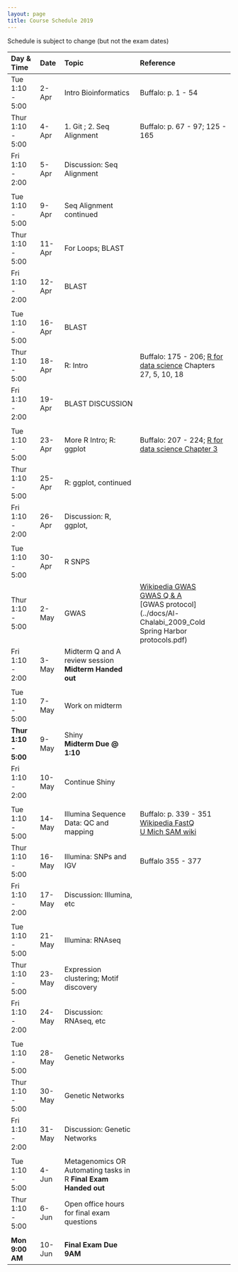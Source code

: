 ```yaml
---
layout: page
title: Course Schedule 2019
---
```


Schedule is subject to change (but not the exam dates)

| Day & Time        |  Date   |  Topic     | Reference
|:------------------|:--------|:-----------|:----------
| Tue 1:10 - 5:00   |  2-Apr  |  Intro Bioinformatics      | Buffalo: p. 1 - 54
| Thur 1:10 - 5:00  |  4-Apr  |  1. Git ; 2. Seq Alignment | Buffalo: p. 67 - 97; 125 - 165
| Fri 1:10 - 2:00   |  5-Apr  |  Discussion: Seq Alignment |
|                   |         |  
| Tue 1:10 - 5:00   |  9-Apr |  Seq Alignment continued   |
| Thur 1:10 - 5:00  |  11-Apr |  For Loops; BLAST          |
| Fri 1:10 - 2:00   |  12-Apr |  BLAST                     |
|                   |         |  
| Tue 1:10 - 5:00   |  16-Apr |  BLAST                     |
| Thur 1:10 - 5:00  |  18-Apr |  R: Intro                  | Buffalo: 175 - 206; [R for data science](http://r4ds.had.co.nz/) Chapters 27, 5, 10, 18
| Fri 1:10 - 2:00   |  19-Apr |  BLAST DISCUSSION          | 
|                   |         |  
| Tue 1:10 - 5:00   |  23-Apr |  More R Intro; R: ggplot   | Buffalo: 207 - 224; [R for data science Chapter 3](http://r4ds.had.co.nz/data-visualisation.html)
| Thur 1:10 - 5:00  |  25-Apr |  R: ggplot, continued      |
| Fri 1:10 - 2:00   |  26-Apr |  Discussion: R, ggplot,    |
|                   |         |  |
| Tue 1:10 - 5:00   |  30-Apr  |  R SNPS                    | 
| Thur 1:10 - 5:00  |  2-May  |  GWAS                      | [Wikipedia GWAS](http://en.wikipedia.org/wiki/Genome-wide_association_study) <br>  [GWAS Q & A](../docs/Brookfield2010_BMC_Biol.pdf) <br> [GWAS protocol](../docs/Al-Chalabi_2009_Cold Spring Harbor protocols.pdf)
| Fri 1:10 - 2:00   |  3-May  |  Midterm Q and A review session __Midterm Handed out__
|                   |         |  
| Tue 1:10 - 5:00   |  7-May  | Work on midterm | 
| __Thur 1:10 - 5:00__  |  9-May  |  Shiny <br>  __Midterm Due @ 1:10__ | 
| Fri 1:10 - 2:00   |  10-May  |  Continue Shiny |
|                   |         |  |
| Tue 1:10 - 5:00   |  14-May |    Illumina Sequence Data: QC and mapping | Buffalo: p. 339 - 351 <br> [Wikipedia FastQ](https://en.wikipedia.org/wiki/FASTQ_format) <br> [U Mich SAM wiki](http://genome.sph.umich.edu/wiki/SAM)
| Thur 1:10 - 5:00  |  16-May |   Illumina: SNPs and IGV | Buffalo 355 - 377
| Fri 1:10 - 2:00   |  17-May |  Discussion: Illumina, etc |
|                   |         |   |
| Tue 1:10 - 5:00   |  21-May |  Illumina: RNAseq  |
| Thur 1:10 - 5:00  |  23-May |  Expression clustering; Motif discovery |
| Fri 1:10 - 2:00   |  24-May |  Discussion: RNAseq, etc |
|                   |         |   |
| Tue 1:10 - 5:00   |  28-May |   Genetic Networks |
| Thur 1:10 - 5:00  |  30-May  |   Genetic Networks |
| Fri 1:10 - 2:00   |  31-May  |  Discussion: Genetic Networks |
|                   |         |   |
| Tue 1:10 - 5:00   |  4-Jun  |   Metagenomics OR Automating tasks in R __Final Exam Handed out__ |
| Thur 1:10 - 5:00  |  6-Jun  |  Open office hours for final exam questions  |
|                   |         | |
| __Mon 9:00 AM__   |  10-Jun | __Final Exam Due 9AM__ |